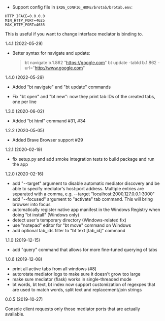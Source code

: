 * Support config file in `$XDG_CONFIG_HOME/brotab/brotab.env`:
```env
HTTP_IFACE=0.0.0.0
MIN_HTTP_PORT=4625 
MAX_HTTP_PORT=4635 
```
  This is useful if you want to change interface mediator is binding to.

1.4.1 (2022-05-29)

* Better syntax for navigate and update:
  > bt navigate b.1.862 "https://google.com"
  > bt update -tabId b.1.862 -url="http://www.google.com" 

1.4.0 (2022-05-29)

* Added "bt navigate" and "bt update" commands

* Fix "bt open" and "bt new": now they print tab IDs of the created tabs, one
  per line

1.3.0 (2020-06-02)

* Added "bt html" command #31, #34

1.2.2 (2020-05-05)

* Added Brave Browser support #29

1.2.1 (2020-02-19)

* fix setup.py and add smoke integration tests to build package and run the app

1.2.0 (2020-02-16)

* add "--target" argument to disable automatic mediator discovery and be
  able to specify mediator's host:port address. Multiple entries are
  separated with a comma, e.g. --target "localhost:2000,127.0.0.1:3000"
* add "--focused" argument to "activate" tab command. This will bring browser
  into focus
* automatically register native app manifest in the Windows Registry when doing
  "bt install" (Windows only)
* detect user's temporary directory (Windows-related fix)
* use "notepad" editor for "bt move" command on Windows
* add optional tab_ids filter to "bt text [tab_id]" command

1.1.0 (2019-12-15)

* add "query" command that allows for more fine-tuned querying of tabs

1.0.6 (2019-12-08)

* print all active tabs from all windows (#8)
* autorotate mediator logs to make sure it doesn't grow too large
* make sure mediator (flask) works in single-threaded mode
* bt words, bt text, bt index now support customization of regexpes
  that are used to match words, split text and replacement/join strings

0.0.5 (2019-10-27)

Console client requests only those mediator ports that are actually available.
